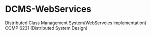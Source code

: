 # DCMS-WebServices
Distributed Class Management System(WebServcies implementation)
COMP 6231 (Distributed System Design)
